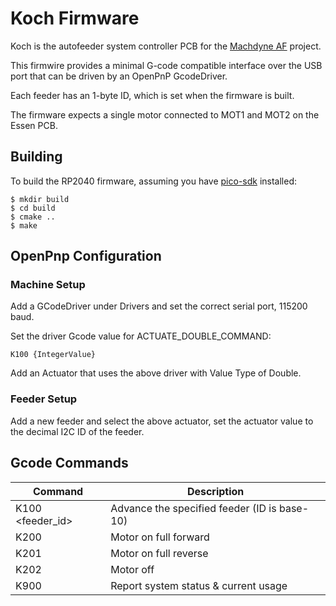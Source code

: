 # Koch Firmware

Koch is the autofeeder system controller PCB for the [Machdyne AF](https://github.com/machdyne/af) project.

This firmwire provides a minimal G-code compatible interface over the USB port that can be driven by an OpenPnP GcodeDriver.

Each feeder has an 1-byte ID, which is set when the firmware is built.

The firmware expects a single motor connected to MOT1 and MOT2 on the Essen PCB.

## Building

To build the RP2040 firmware, assuming you have [pico-sdk](https://github.com/raspberrypi/pico-sdk) installed:

```
$ mkdir build
$ cd build
$ cmake ..
$ make
```

## OpenPnp Configuration

### Machine Setup

Add a GCodeDriver under Drivers and set the correct serial port, 115200 baud.

Set the driver Gcode value for ACTUATE\_DOUBLE\_COMMAND:

```
K100 {IntegerValue}
```

Add an Actuator that uses the above driver with Value Type of Double.

### Feeder Setup

Add a new feeder and select the above actuator, set the actuator value to the decimal I2C ID of the feeder.

## Gcode Commands

| Command | Description |
| ------- | ----------- |
| K100 \<feeder\_id\> | Advance the specified feeder (ID is base-10) |
| K200 | Motor on full forward |
| K201 | Motor on full reverse |
| K202 | Motor off |
| K900 | Report system status & current usage |
